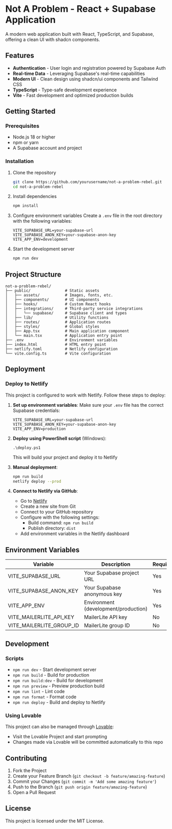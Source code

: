 # Not A Problem - React + Supabase Application

A modern web application built with React, TypeScript, and Supabase, offering a clean UI with shadcn components.

## Features

- **Authentication** - User login and registration powered by Supabase Auth
- **Real-time Data** - Leveraging Supabase's real-time capabilities
- **Modern UI** - Clean design using shadcn/ui components and Tailwind CSS
- **TypeScript** - Type-safe development experience
- **Vite** - Fast development and optimized production builds

## Getting Started

### Prerequisites

- Node.js 18 or higher
- npm or yarn
- A Supabase account and project

### Installation

1. Clone the repository

   ```sh
   git clone https://github.com/yourusername/not-a-problem-rebel.git
   cd not-a-problem-rebel
   ```

2. Install dependencies

   ```sh
   npm install
   ```

3. Configure environment variables
   Create a `.env` file in the root directory with the following variables:

   ```
   VITE_SUPABASE_URL=your-supabase-url
   VITE_SUPABASE_ANON_KEY=your-supabase-anon-key
   VITE_APP_ENV=development
   ```

4. Start the development server
   ```sh
   npm run dev
   ```

## Project Structure

```
not-a-problem-rebel/
├── public/               # Static assets
│   ├── assets/           # Images, fonts, etc.
│   ├── components/       # UI components
│   ├── hooks/            # Custom React hooks
│   ├── integrations/     # Third-party service integrations
│   │   └── supabase/     # Supabase client and types
│   ├── lib/              # Utility functions
│   ├── routes/           # Application routes
│   ├── styles/           # Global styles
│   ├── App.tsx           # Main application component
│   └── main.tsx          # Application entry point
├── .env                  # Environment variables
├── index.html            # HTML entry point
├── netlify.toml          # Netlify configuration
└── vite.config.ts        # Vite configuration
```

## Deployment

### Deploy to Netlify

This project is configured to work with Netlify. Follow these steps to deploy:

1. **Set up environment variables**:
   Make sure your `.env` file has the correct Supabase credentials:

   ```
   VITE_SUPABASE_URL=your-supabase-url
   VITE_SUPABASE_ANON_KEY=your-supabase-anon-key
   VITE_APP_ENV=production
   ```

2. **Deploy using PowerShell script** (Windows):

   ```
   .\deploy.ps1
   ```

   This will build your project and deploy it to Netlify

3. **Manual deployment**:

   ```sh
   npm run build
   netlify deploy --prod
   ```

4. **Connect to Netlify via GitHub**:
   - Go to [Netlify](https://app.netlify.com/)
   - Create a new site from Git
   - Connect to your GitHub repository
   - Configure with the following settings:
     - Build command: `npm run build`
     - Publish directory: `dist`
   - Add environment variables in the Netlify dashboard

## Environment Variables

| Variable                 | Description                          | Required |
| ------------------------ | ------------------------------------ | -------- |
| VITE_SUPABASE_URL        | Your Supabase project URL            | Yes      |
| VITE_SUPABASE_ANON_KEY   | Your Supabase anonymous key          | Yes      |
| VITE_APP_ENV             | Environment (development/production) | Yes      |
| VITE_MAILERLITE_API_KEY  | MailerLite API key                   | No       |
| VITE_MAILERLITE_GROUP_ID | MailerLite group ID                  | No       |

## Development

### Scripts

- `npm run dev` - Start development server
- `npm run build` - Build for production
- `npm run build:dev` - Build for development
- `npm run preview` - Preview production build
- `npm run lint` - Lint code
- `npm run format` - Format code
- `npm run deploy` - Build and deploy to Netlify

### Using Lovable

This project can also be managed through [Lovable](https://lovable.dev/projects/a56d7c30-5a75-44bf-8f99-570fcfa871a1):

- Visit the Lovable Project and start prompting
- Changes made via Lovable will be committed automatically to this repo

## Contributing

1. Fork the Project
2. Create your Feature Branch (`git checkout -b feature/amazing-feature`)
3. Commit your Changes (`git commit -m 'Add some amazing feature'`)
4. Push to the Branch (`git push origin feature/amazing-feature`)
5. Open a Pull Request

## License

This project is licensed under the MIT License.
